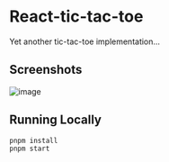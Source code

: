 # React-tic-tac-toe

Yet another tic-tac-toe implementation...

## Screenshots

![image](https://user-images.githubusercontent.com/57109640/208773457-db9d5bd2-65bf-4c4c-ad85-0156c11f4b99.png)

## Running Locally

```shell
pnpm install
pnpm start
```
